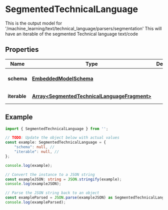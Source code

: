 
# SegmentedTechnicalLanguage

This is the output model for \'/machine_learning/text/technical_language/parsers/segmentation\'  This will have an iterable of the segmented Technical language text/code

## Properties

Name | Type | Description | Notes
------------ | ------------- | ------------- | -------------
**schema** | [**EmbeddedModelSchema**](EmbeddedModelSchema) |  | [optional] [default to undefined]
**iterable** | [**Array&lt;SegmentedTechnicalLanguageFragment&gt;**](SegmentedTechnicalLanguageFragment) |  | [default to undefined]

## Example

```typescript
import { SegmentedTechnicalLanguage } from '';

// TODO: Update the object below with actual values
const example: SegmentedTechnicalLanguage = {
    "schema": null, // 
    "iterable": null, // 
};

console.log(example);

// Convert the instance to a JSON string
const exampleJSON: string = JSON.stringify(example);
console.log(exampleJSON);

// Parse the JSON string back to an object
const exampleParsed = JSON.parse(exampleJSON) as SegmentedTechnicalLanguage;
console.log(exampleParsed);
```




